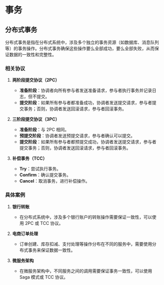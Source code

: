 # 事务

## 分布式事务

<!-- notecardId: 1735054279852 -->

分布式事务是指在分布式系统中，涉及多个独立的事务资源（如数据库、消息队列等）的事务操作。分布式事务确保这些操作要么全部成功，要么全部失败，从而保证数据的一致性和完整性。

### 相关协议

1. **两阶段提交协议（2PC）**

   - **准备阶段**：协调者向所有参与者发送准备请求，参与者执行事务并记录日志，但不提交。
   - **提交阶段**：如果所有参与者都准备成功，协调者发送提交请求，参与者提交事务；否则，协调者发送回滚请求，参与者回滚事务。

2. **三阶段提交协议（3PC）**

   - **准备阶段**：与 2PC 相同。
   - **预提交阶段**：协调者发送预提交请求，参与者确认可以提交。
   - **提交阶段**：如果所有参与者都预提交成功，协调者发送提交请求，参与者提交事务；否则，协调者发送回滚请求，参与者回滚事务。

3. **补偿事务（TCC）**
   - **Try**：尝试执行事务。
   - **Confirm**：确认提交事务。
   - **Cancel**：取消事务，进行补偿操作。

### 具体案例

1. **银行转账**

   - 在分布式系统中，涉及多个银行账户的转账操作需要保证一致性，可以使用 2PC 或 TCC 协议。

2. **电商订单处理**

   - 订单创建、库存扣减、支付处理等操作分布在不同的服务中，需要使用分布式事务来保证数据一致性。

3. **微服务架构**
   - 在微服务架构中，不同服务之间的调用需要保证事务一致性，可以使用 Saga 模式或 TCC 协议。
